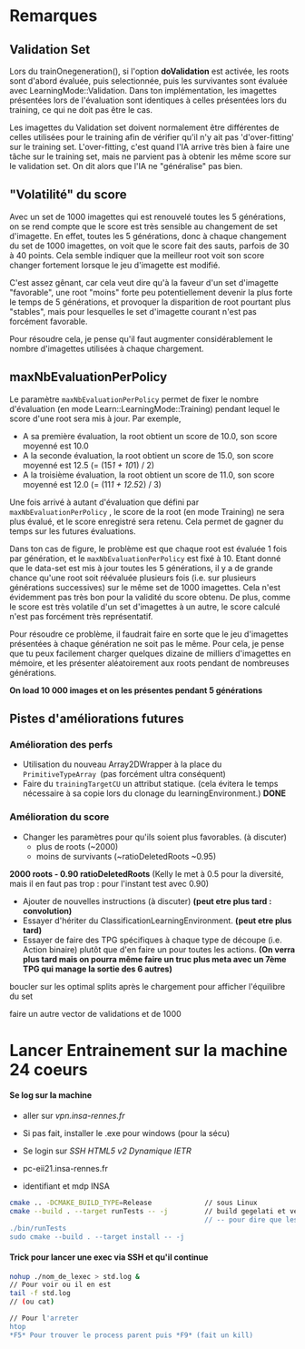 # Remarques

## Validation Set
Lors du trainOnegeneration(), si l'option **doValidation** est activée, les roots sont d'abord évaluée, puis selectionnée, puis les survivantes sont évaluée avec LearningMode::Validation. Dans ton implémentation, les imagettes présentées lors de l'évaluation sont identiques à celles présentées lors du training, ce qui ne doit pas être le cas. 

Les imagettes du Validation set doivent normalement être différentes de celles utilisées pour le training afin de vérifier qu'il n'y ait pas 'd'over-fitting' sur le training set. L'over-fitting, c'est quand l'IA arrive très bien à faire une tâche sur le training set, mais ne parvient pas à obtenir les même score sur le validation set. On dit alors que l'IA ne "généralise" pas bien.

## "Volatilité" du score
Avec un set de 1000 imagettes qui est renouvelé toutes les 5 générations, on se rend compte que le score est très sensible au changement de set d'imagette. En effet, toutes les 5 générations, donc à chaque changement du set de 1000 imagettes, on voit que le score fait des sauts, parfois de 30 à 40 points. Cela semble indiquer que la meilleur root voit son score changer fortement lorsque le jeu d'imagette est modifié.

C'est assez gênant, car cela veut dire qu'à la faveur d'un set d'imagette "favorable", une root "moins" forte peu potentiellement devenir la plus forte le temps de 5 générations, et provoquer la disparition de root pourtant plus "stables", mais pour lesquelles le set d'imagette courant n'est pas forcément favorable.

Pour résoudre cela, je pense qu'il faut augmenter considérablement le nombre d'imagettes utilisées à chaque chargement.

## maxNbEvaluationPerPolicy
Le paramètre `maxNbEvaluationPerPolicy` permet de fixer le nombre d'évaluation (en mode Learn::LearningMode::Training) pendant lequel le score d'une root sera mis à jour.
Par exemple, 

- A sa première évaluation, la root obtient un score de 10.0, son score moyenné est 10.0
- A la seconde évaluation, la root obtient un score de 15.0, son score moyenné est 12.5 (= (15*1 + 10*1) / 2)
- A la troisième évaluation, la root obtient un score de 11.0, son score moyenné est 12.0 (= (11*1 + 12.5*2) / 3)

Une fois arrivé à autant d'évaluation que défini par `maxNbEvaluationPerPolicy` , le score de la root (en mode Training) ne sera plus évalué, et le score enregistré sera retenu. Cela permet de gagner du temps sur les futures évaluations.

Dans ton cas de figure, le problème est que chaque root est évaluée 1 fois par génération, et le `maxNbEvaluationPerPolicy` est fixé à 10. Etant donné que le data-set est mis à jour toutes les 5 générations, il y a de grande chance qu'une root soit réévaluée plusieurs fois (i.e. sur plusieurs générations successives) sur le même set de 1000 imagettes. Cela n'est évidemment pas très bon pour la validité du score obtenu. De plus, comme le score est très volatile d'un set d'imagettes à un autre, le score calculé n'est pas forcément très représentatif.

Pour résoudre ce problème, il faudrait faire en sorte que le jeu d'imagettes présentées à chaque génération ne soit pas le même. Pour cela, je pense que tu peux facilement charger quelques dizaine de milliers d'imagettes en mémoire, et les présenter aléatoirement aux roots pendant de nombreuses générations.

**On load 10 000 images et on les présentes pendant 5 générations** 

## Pistes d'améliorations futures

### Amélioration des perfs
* Utilisation du nouveau Array2DWrapper à la place du `PrimitiveTypeArray `(pas forcément ultra conséquent)
* Faire du `trainingTargetCU` un attribut statique. (cela évitera le temps nécessaire à sa copie lors du clonage du learningEnvironment.) **DONE**

### Amélioration du score
* Changer les paramètres pour qu'ils soient plus favorables. (à discuter)
  * plus de roots (~2000)
  * moins de survivants (~ratioDeletedRoots ~0.95)

**2000 roots - 0.90 ratioDeletedRoots** (Kelly le met à 0.5 pour la diversité, mais il en faut pas trop : pour l'instant test avec 0.90)

* Ajouter de nouvelles instructions (à discuter) **(peut etre plus tard : convolution)**
* Essayer d'hériter du ClassificationLearningEnvironment. **(peut etre plus tard)**
* Essayer de faire des TPG spécifiques à chaque type de découpe (i.e. Action binaire) plutôt que d'en faire un pour toutes les actions. **(On verra plus tard mais on pourra même faire un truc plus meta avec un 7ème TPG qui manage la sortie des 6 autres)**



boucler sur les optimal splits après le chargement pour afficher l'équilibre du set

faire un autre vector de validations et de 1000



# Lancer Entrainement sur la machine 24 coeurs

#### Se log sur la machine

- aller sur  *vpn.insa-rennes.fr*

- Si pas fait, installer le .exe pour windows (pour la sécu)

- Se login sur *SSH HTML5 v2 Dynamique IETR*

- pc-eii21.insa-rennes.fr

- identifiant et mdp INSA



````bash
cmake .. -DCMAKE_BUILD_TYPE=Release             // sous Linux
cmake --build . --target runTests -- -j      	// build gegelati et vérifie qu'elle fonctionne
												// -- pour dire que les arguments suivants sont pour GCC
./bin/runTests
sudo cmake --build . --target install -- -j
````

#### Trick pour lancer une exec via SSH et qu'il continue

````bash
nohup ./nom_de_lexec > std.log &
// Pour voir ou il en est
tail -f std.log
// (ou cat)

// Pour l'arreter
htop
*F5* Pour trouver le process parent puis *F9* (fait un kill)
````

